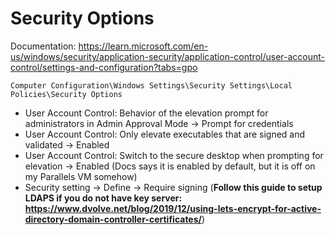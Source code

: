 # Security Options

Documentation: https://learn.microsoft.com/en-us/windows/security/application-security/application-control/user-account-control/settings-and-configuration?tabs=gpo

`Computer Configuration\Windows Settings\Security Settings\Local Policies\Security Options`

- User Account Control: Behavior of the elevation prompt for administrators in Admin Approval Mode -> Prompt for credentials
- User Account Control: Only elevate executables that are signed and validated -> Enabled
- User Account Control: Switch to the secure desktop when prompting for elevation -> Enabled (Docs says it is enabled by default, but it is off on my Parallels VM somehow)
- Security setting -> Define -> Require signing (**Follow this guide to setup LDAPS if you do not have key server: https://www.dvolve.net/blog/2019/12/using-lets-encrypt-for-active-directory-domain-controller-certificates/**)